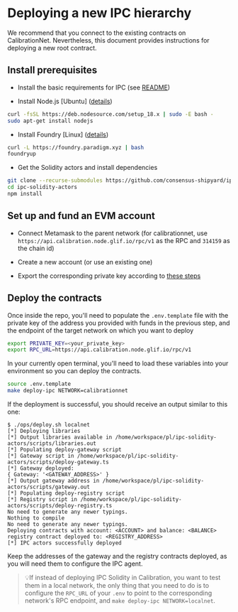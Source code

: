 # Deploying a new IPC hierarchy

We recommend that you connect to the existing contracts on CalibrationNet. Nevertheless, this document provides instructions for deploying a new root contract.

## Install prerequisites

* Install the basic requirements for IPC (see [README](/README.md))

* Install Node.js [Ubuntu] ([details](https://github.com/nodesource/distributions))
```bash
curl -fsSL https://deb.nodesource.com/setup_18.x | sudo -E bash -
sudo apt-get install nodejs
```

* Install Foundry [Linux] ([details](https://github.com/foundry-rs/foundry))
```bash
curl -L https://foundry.paradigm.xyz | bash
foundryup
```

* Get the Solidity actors and install dependencies
```bash
git clone --recurse-submodules https://github.com/consensus-shipyard/ipc-solidity-actors
cd ipc-solidity-actors
npm install
``` 

## Set up and fund an EVM account

* Connect Metamask to the parent network (for calibrationnet, use `https://api.calibration.node.glif.io/rpc/v1` as the RPC and `314159` as the chain id)

* Create a new account (or use an existing one)

* Export the corresponding private key according to [these steps](https://support.metamask.io/hc/en-us/articles/360015289632-How-to-export-an-account-s-private-key)


## Deploy the contracts

Once inside the repo, you'll need to populate the `.env.template` file with the private key of the address you provided with funds in the previous step, and the endpoint of the target network on which you want to deploy 
```bash
export PRIVATE_KEY=<your_private_key>
export RPC_URL=https://api.calibration.node.glif.io/rpc/v1
```

In your currently open terminal, you'll need to load these variables into your environment so you can deploy the contracts.

```bash
source .env.template
make deploy-ipc NETWORK=calibrationnet
```

If the deployment is successful, you should receive an output similar to this one: 

```
$ ./ops/deploy.sh localnet
[*] Deploying libraries
[*] Output libraries available in /home/workspace/pl/ipc-solidity-actors/scripts/libraries.out
[*] Populating deploy-gateway script
[*] Gateway script in /home/workspace/pl/ipc-solidity-actors/scripts/deploy-gateway.ts
[*] Gateway deployed: 
{ Gateway: '<GATEWAY_ADDRESS>' }
[*] Output gateway address in /home/workspace/pl/ipc-solidity-actors/scripts/gateway.out
[*] Populating deploy-registry script
[*] Registry script in /home/workspace/pl/ipc-solidity-actors/scripts/deploy-registry.ts
No need to generate any newer typings.
Nothing to compile
No need to generate any newer typings.
Deploying contracts with account: <ACCOUNT> and balance: <BALANCE>
registry contract deployed to: <REGISTRY_ADDRESS>
[*] IPC actors successfully deployed
```

Keep the addresses of the gateway and the registry contracts deployed, as you will need them to configure the IPC agent.

>💡If instead of deploying IPC Solidity in Calibration, you want to test them in a local network, the only thing that you need to do is to configure the `RPC_URL` of your `.env` to point to the corresponding network's RPC endpoint, and `make deploy-ipc NETWORK=localnet`.
